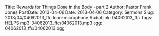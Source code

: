 Title: Rewards for Things Done in the Body - part 2
Author: Pastor Frank Jones
PostDate: 2013-04-06
Date: 2013-04-06
Category: Sermons
Slug: 2013/04/04062013_ffc
Icon: microphone
AudioLink: 04062013_ffc
Tags: HELPS
mp3: 04062013_ffc/04062013.mp3
ogg: 04062013_ffc/04062013.ogg
